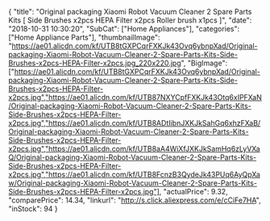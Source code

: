 {
	"title": "Original packaging Xiaomi Robot Vacuum Cleaner 2 Spare Parts Kits [ Side Brushes x2pcs HEPA Filter x2pcs Roller brush x1pcs ]",
	"date": "2018-10-31 10:30:20",
	"SubCat": ["Home Appliances"],
	"categories": ["Home Appliance Parts"],
	"thumbnailImage": "https://ae01.alicdn.com/kf/UTB8tGXPCqrFXKJk43Ovq6ybnpXad/Original-packaging-Xiaomi-Robot-Vacuum-Cleaner-2-Spare-Parts-Kits-Side-Brushes-x2pcs-HEPA-Filter-x2pcs.jpg_220x220.jpg",
	"BigImage": ["https://ae01.alicdn.com/kf/UTB8tGXPCqrFXKJk43Ovq6ybnpXad/Original-packaging-Xiaomi-Robot-Vacuum-Cleaner-2-Spare-Parts-Kits-Side-Brushes-x2pcs-HEPA-Filter-x2pcs.jpg","https://ae01.alicdn.com/kf/UTB87NXYCpfFXKJk43Otq6xIPFXaN/Original-packaging-Xiaomi-Robot-Vacuum-Cleaner-2-Spare-Parts-Kits-Side-Brushes-x2pcs-HEPA-Filter-x2pcs.jpg","https://ae01.alicdn.com/kf/UTB8ADtIibnJXKJkSahGq6xhzFXaB/Original-packaging-Xiaomi-Robot-Vacuum-Cleaner-2-Spare-Parts-Kits-Side-Brushes-x2pcs-HEPA-Filter-x2pcs.jpg","https://ae01.alicdn.com/kf/UTB8aA4WiXfJXKJkSamHq6zLyVXaQ/Original-packaging-Xiaomi-Robot-Vacuum-Cleaner-2-Spare-Parts-Kits-Side-Brushes-x2pcs-HEPA-Filter-x2pcs.jpg","https://ae01.alicdn.com/kf/UTB8FcnzB3QydeJk43PUq6AyQpXaw/Original-packaging-Xiaomi-Robot-Vacuum-Cleaner-2-Spare-Parts-Kits-Side-Brushes-x2pcs-HEPA-Filter-x2pcs.jpg"],
	"actualPrice": 9.32,
	"comparePrice": 14.34,
	"linkurl": "http://s.click.aliexpress.com/e/cCiFe7HA",
	"inStock": 94
}
